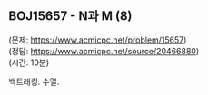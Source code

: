 ## BOJ15657 - N과 M (8)  
(문제: https://www.acmicpc.net/problem/15657)  
(정답: https://www.acmicpc.net/source/20466880)  
(시간: 10분)  

백트래킹. 수열.